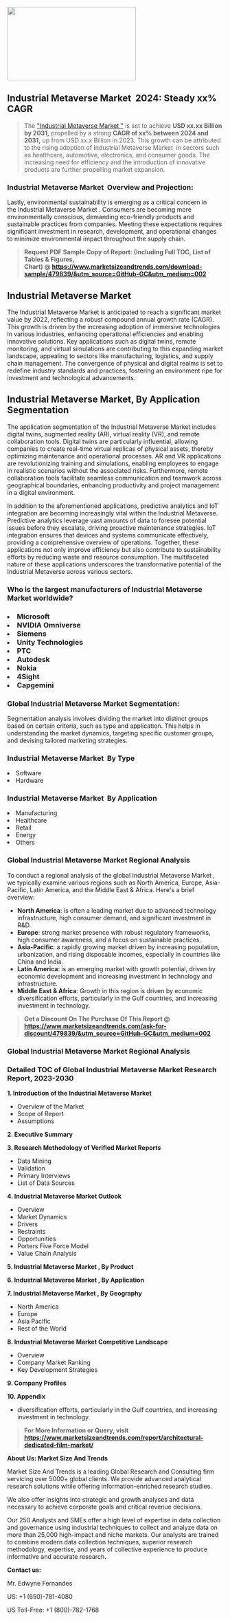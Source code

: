 <p><img class="alignnone size-medium wp-image-20088" src="https://ffe5etoiles.com/wp-content/uploads/2024/12/MST1-300x171.png" alt="" width="300" height="171" /></p><h2 id="ember46" class="ember-view reader-text-block__heading-2">Industrial Metaverse Market &nbsp;2024: Steady&nbsp;xx% CAGR</h2><blockquote id="ember47" class="ember-view reader-text-block__blockquote">The&nbsp;<a class="app-aware-link " href="https://www.marketsizeandtrends.com/download-sample/479839/&utm_source=GitHub-GC&utm_medium=002" target="_blank" data-test-app-aware-link="">"Industrial Metaverse Market "</a>&nbsp;is set to achieve&nbsp;<strong>USD&nbsp;xx.xx&nbsp;Billion by 2031,</strong>&nbsp;propelled by a strong&nbsp;<strong>CAGR of&nbsp;xx% between 2024 and 2031,</strong>&nbsp;up from USD xx.x Billion in 2023. This growth can be attributed to the rising adoption of&nbsp;Industrial Metaverse Market &nbsp;in sectors such as healthcare, automotive, electronics, and consumer goods. The increasing need for efficiency and the introduction of innovative products are further propelling market expansion.</blockquote><h3 id="ember48" class="ember-view reader-text-block__heading-3">Industrial Metaverse Market &nbsp;Overview and Projection:</h3><p id="ember49" class="ember-view reader-text-block__paragraph">Lastly, environmental sustainability is emerging as a critical concern in the&nbsp;Industrial Metaverse Market . Consumers are becoming more environmentally conscious, demanding eco-friendly products and sustainable practices from companies. Meeting these expectations requires significant investment in research, development, and operational changes to minimize environmental impact throughout the supply chain.</p><blockquote id="ember50" class="ember-view reader-text-block__blockquote"><strong>Request PDF Sample Copy of Report: (Including Full TOC, List of Tables &amp; Figures, Chart)&nbsp;@&nbsp;<strong><a href="https://www.marketsizeandtrends.com/download-sample/479839/&utm_source=GitHub-GC&utm_medium=002" target="_blank">https://www.marketsizeandtrends.com/download-sample/479839/&utm_source=GitHub-GC&utm_medium=002</a></strong></strong></blockquote><h3 class=""> <h2>Industrial Metaverse Market</h2><p>The Industrial Metaverse Market is anticipated to reach a significant market value by 2022, reflecting a robust compound annual growth rate (CAGR). This growth is driven by the increasing adoption of immersive technologies in various industries, enhancing operational efficiencies and enabling innovative solutions. Key applications such as digital twins, remote monitoring, and virtual simulations are contributing to this expanding market landscape, appealing to sectors like manufacturing, logistics, and supply chain management. The convergence of physical and digital realms is set to redefine industry standards and practices, fostering an environment ripe for investment and technological advancements.</p><h2>Industrial Metaverse Market, By Application Segmentation</h2><p>The application segmentation of the Industrial Metaverse Market includes digital twins, augmented reality (AR), virtual reality (VR), and remote collaboration tools. Digital twins are particularly influential, allowing companies to create real-time virtual replicas of physical assets, thereby optimizing maintenance and operational processes. AR and VR applications are revolutionizing training and simulations, enabling employees to engage in realistic scenarios without the associated risks. Furthermore, remote collaboration tools facilitate seamless communication and teamwork across geographical boundaries, enhancing productivity and project management in a digital environment.</p><p>In addition to the aforementioned applications, predictive analytics and IoT integration are becoming increasingly vital within the Industrial Metaverse. Predictive analytics leverage vast amounts of data to foresee potential issues before they escalate, driving proactive maintenance strategies. IoT integration ensures that devices and systems communicate effectively, providing a comprehensive overview of operations. Together, these applications not only improve efficiency but also contribute to sustainability efforts by reducing waste and resource consumption. The multifaceted nature of these applications underscores the transformative potential of the Industrial Metaverse across various sectors.</p></h3><h3 id="" class="">Who is the largest manufacturers of&nbsp;Industrial Metaverse Market worldwide?</h3><h3 class=""></Li><Li>Microsoft</Li><Li> NVIDIA Omniverse</Li><Li> Siemens</Li><Li> Unity Technologies</Li><Li> PTC</Li><Li> Autodesk</Li><Li> Nokia</Li><Li> 4Sight</Li><Li> Capgemini</h3><h3 id="ember53" class="ember-view reader-text-block__heading-3">Global&nbsp;Industrial Metaverse Market Segmentation:</h3><p id="ember54" class="ember-view reader-text-block__paragraph">Segmentation analysis involves dividing the market into distinct groups based on certain criteria, such as type and application. This helps in understanding the market dynamics, targeting specific customer groups, and devising tailored marketing strategies.</p><h3 id="" class="">Industrial Metaverse Market &nbsp;By Type</h3><p></Li><Li>Software</Li><Li> Hardware</p><h3 id="" class="">Industrial Metaverse Market &nbsp;By Application</h3><p class=""></Li><Li>Manufacturing</Li><Li> Healthcare</Li><Li> Retail</Li><Li> Energy</Li><Li> Others</p><h3 id="ember62" class="ember-view reader-text-block__heading-3">Global Industrial Metaverse Market Regional Analysis</h3><p id="ember63" class="ember-view reader-text-block__paragraph">To conduct a regional analysis of the global Industrial Metaverse Market , we typically examine various regions such as North America, Europe, Asia-Pacific, Latin America, and the Middle East &amp; Africa. Here's a brief overview:</p><ul><li><strong>North America</strong>: is often a leading market due to advanced technology infrastructure, high consumer demand, and significant investment in R&amp;D.</li><li><strong>Europe</strong>: strong market presence with robust regulatory frameworks, high consumer awareness, and a focus on sustainable practices.</li><li><strong>Asia-Pacific</strong>: a rapidly growing market driven by increasing population, urbanization, and rising disposable incomes, especially in countries like China and India.</li><li><strong>Latin America</strong>: is an emerging market with growth potential, driven by economic development and increasing investment in technology and infrastructure.</li><li><strong>Middle East &amp; Africa</strong>: Growth in this region is driven by economic diversification efforts, particularly in the Gulf countries, and increasing investment in technology.</li></ul><blockquote id="ember61" class="ember-view reader-text-block__blockquote"><strong>Get a Discount On The Purchase Of This Report @ <strong><a href="https://html-cleaner.com/" target="">https://www.marketsizeandtrends.com/ask-for-discount/479839/&utm_source=GitHub-GC&utm_medium=002</a></strong></strong></blockquote><h3 id="ember62" class="ember-view reader-text-block__heading-3">Global Industrial Metaverse Market Regional Analysis</h3><h3 id="" class="">Detailed TOC of Global Industrial Metaverse Market Research Report, 2023-2030</h3><p id="" class=""><strong>1. Introduction of the Industrial Metaverse Market </strong></p><ul><li>Overview of the Market</li><li>Scope of Report</li><li>Assumptions</li></ul><p id="" class=""><strong>2. Executive Summary</strong></p><p id="" class=""><strong>3. Research Methodology of Verified Market Reports</strong></p><ul><li>Data Mining</li><li>Validation</li><li>Primary Interviews</li><li>List of Data Sources</li></ul><p id="" class=""><strong>4. Industrial Metaverse Market Outlook</strong></p><ul><li>Overview</li><li>Market Dynamics</li><li>Drivers</li><li>Restraints</li><li>Opportunities</li><li>Porters Five Force Model</li><li>Value Chain Analysis</li></ul><p id="" class=""><strong>5. Industrial Metaverse Market , By Product</strong></p><p id="" class=""><strong>6. Industrial Metaverse Market , By Application</strong></p><p id="" class=""><strong>7. Industrial Metaverse Market , By Geography</strong></p><ul><li>North America</li><li>Europe</li><li>Asia Pacific</li><li>Rest of the World</li></ul><p id="" class=""><strong>8. Industrial Metaverse Market Competitive Landscape</strong></p><ul><li>Overview</li><li>Company Market Ranking</li><li>Key Development Strategies</li></ul><p id="" class=""><strong>9. Company Profiles</strong></p><p id="" class=""><strong>10. Appendix</strong></p><ul><li>diversification efforts, particularly in the Gulf countries, and increasing investment in technology.</li></ul><blockquote id="ember65" class="ember-view reader-text-block__blockquote"><strong>For More Information or Query, visit <strong><strong><a href="https://html-cleaner.com/" target="">https://www.marketsizeandtrends.com/report/architectural-dedicated-film-market/</a></strong></strong></strong></blockquote><p id="" class=""><strong>About Us: Market Size And Trends</strong></p><p id="" class="">Market Size And Trends is a leading Global Research and Consulting firm servicing over 5000+ global clients. We provide advanced analytical research solutions while offering information-enriched research studies.</p><p id="" class="">We also offer insights into strategic and growth analyses and data necessary to achieve corporate goals and critical revenue decisions.</p><p id="" class="">Our 250 Analysts and SMEs offer a high level of expertise in data collection and governance using industrial techniques to collect and analyze data on more than 25,000 high-impact and niche markets. Our analysts are trained to combine modern data collection techniques, superior research methodology, expertise, and years of collective experience to produce informative and accurate research.</p><p id="" class=""><strong>Contact us:</strong></p><p id="" class="">Mr. Edwyne Fernandes</p><p id="" class="">US: +1 (650)-781-4080</p><p id="" class="">US Toll-Free: +1 (800)-782-1768</p>
